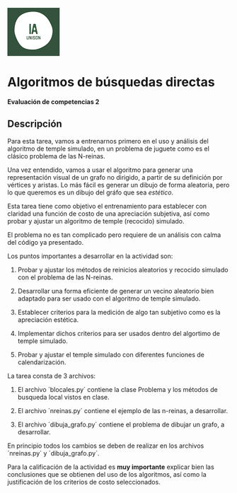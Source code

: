 ![](ia.png)

# Algoritmos de búsquedas directas

**Evaluación de competencias 2**

## Descripción

Para esta tarea, vamos a entrenarnos primero en el uso y análisis del
algoritmo de temple simulado, en un problema de juguete como es el
clásico problema de las N-reinas.

Una vez entendido, vamos a usar el algoritmo para generar una
representación visual de un grafo no dirigido, a partir de su
definición por vértices y aristas. Lo más fácil es generar un dibujo
de forma aleatoria, pero lo que queremos es un dibujo del gráfo que
sea *estético*.


Esta tarea tiene como objetivo el entrenamiento para establecer con
claridad una función de costo de una apreciación subjetiva, así como
probar y ajustar un algoritmo de temple (recocido) simulado.

El problema no es tan complicado pero requiere de un análisis con
calma del código ya presentado.

Los puntos importantes a desarrollar en la actividad son:

1. Probar y ajustar los métodos de reinicios aleatorios y recocido
   simulado con el problema de las N-reinas.

2. Desarrollar una forma eficiente de generar un vecino aleatorio bien
   adaptado para ser usado con el algoritmo de temple simulado.

3. Establecer criterios para la medición de algo tan subjetivo como es
   la apreciación estética.

4. Implementar dichos criterios para ser usados dentro del algortimo
   de temple simulado.

5. Probar y ajustar el temple simulado con diferentes funciones de
   calendarización.


La tarea consta de 3 archivos:

1. El archivo ´blocales.py´ contiene la clase Problema y los métodos
   de busqueda local vistos en clase.

2. El archivo ´nreinas.py´ contiene el ejemplo de las n-reinas, a
   desarrollar.

3. El archivo ´dibuja_grafo.py´ contiene el problema de dibujar un
   grafo, a desarrollar.

En principio todos los cambios se deben de realizar en los archivos
´nreinas.py´ y ´dibuja_grafo.py´.

Para la calificación de la actividad es **muy importante** explicar bien
las conclusiones que se obtienen del uso de los algoritmos, así como
la justificación de los criterios de costo seleccionados.
